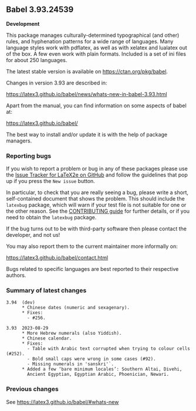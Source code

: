 ## Babel 3.93.24539

**Development**

This package manages culturally-determined typographical (and other)
rules, and hyphenation patterns for a wide range of languages. Many
language styles work with pdflatex, as well as with xelatex and
lualatex out of the box. A few even work with plain formats. Included
is a set of ini files for about 250 languages.

The latest stable version is available on <https://ctan.org/pkg/babel>.

Changes in version 3.93 are described in:

https://latex3.github.io/babel/news/whats-new-in-babel-3.93.html

Apart from the manual, you can find information on some aspects of babel at:

https://latex3.github.io/babel/

The best way to install and/or update it is with the help of package
managers.

### Reporting bugs

If you wish to report a problem or bug in any of these packages please
use the
[Issue Tracker for LaTeX2e on GitHub](https://github.com/latex3/babel/issues)
and follow the guidelines that pop up if you press the `New issue`
button.

In particular, to check that you are really seeing a bug, please write
a short, self-contained document that shows the problem. This should
include the `latexbug` package, which will warn if your test file is
not suitable for one or the other reason. See the
[CONTRIBUTING guide](https://github.com/latex3/latex2e/blob/master/CONTRIBUTING.md)
for further details, or if you need to obtain the `latexbug` package.

If the bug turns out to be with third-party software then please
contact the developer, and not us!

You may also report them to the current maintainer more informally on:

   https://latex3.github.io/babel/contact.html

Bugs related to specific languages are best reported to their
respective authors.

### Summary of latest changes
```
3.94  (dev)
      * Chinese dates (numeric and sexagenary).
      * Fixes:
        - #256.

3.93  2023-08-29
      * More Hebrew numerals (also Yiddish).
      * Chinese calendar.
      * Fixes:
        - Table with Arabic text corrupted when trying to colour cells (#252).
        - Bold small caps were wrong in some cases (#92).
        - Missing numerals in 'sanskri'`.
      * Added a few ‘bare minimum locales’: Southern Altai, Divehi,
        Ancient Egyptian, Egyptian Arabic, Phoenician, Newari.
```

### Previous changes

See https://latex3.github.io/babel/#whats-new
